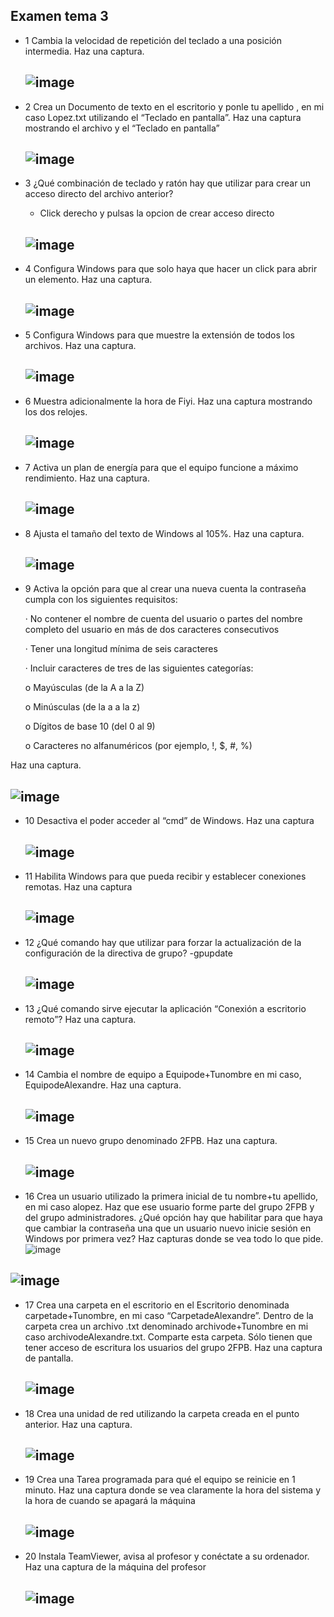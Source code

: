 ## Examen tema 3
- 1  Cambia la velocidad de repetición del teclado a una posición intermedia. Haz una captura.
  ## ![image](https://github.com/user-attachments/assets/09f251bc-7b0b-47bc-97f8-2409e65a40f1)
- 2  Crea un Documento de texto en el escritorio y ponle tu apellido , en mi caso Lopez.txt utilizando el “Teclado en pantalla”. Haz una captura mostrando el archivo y el “Teclado en pantalla”
  ## ![image](https://github.com/user-attachments/assets/da163e39-0c31-483a-a66f-0cc2d9489843)
- 3  ¿Qué combinación de teclado y ratón hay que utilizar para crear un acceso directo del archivo anterior?
   - Click derecho y pulsas la opcion de crear acceso directo
  ## ![image](https://github.com/user-attachments/assets/5e68518c-be4a-4cd7-92a7-0b8cac379dbb)
- 4  Configura Windows para que solo haya que hacer un click para abrir un elemento. Haz una captura.
  ## ![image](https://github.com/user-attachments/assets/0b130415-e7c3-43df-b62e-3367d87d4901)
- 5  Configura Windows para que muestre la extensión de todos los archivos. Haz una captura.
  ## ![image](https://github.com/user-attachments/assets/c2f74249-f7e9-495f-b664-1c9a92afade5)
- 6  Muestra adicionalmente la hora de Fiyi. Haz una captura mostrando los dos relojes.
  ## ![image](https://github.com/user-attachments/assets/29411ac1-84df-49cc-8c18-b811db70f4fb)
- 7  Activa un plan de energía para que el equipo funcione a máximo rendimiento. Haz una captura.
  ## ![image](https://github.com/user-attachments/assets/6f7a3b69-12b0-4810-a16f-9a3d16b3f1a2)
- 8  Ajusta el tamaño del texto de Windows al 105%. Haz una captura.
  ## ![image](https://github.com/user-attachments/assets/bda17115-939e-4528-b0be-a0a641c36acd)
- 9  Activa la opción para que al crear una nueva cuenta la contraseña cumpla con los siguientes requisitos:

  · No contener el nombre de cuenta del usuario o partes del nombre completo del usuario en más de dos caracteres consecutivos

  · Tener una longitud mínima de seis caracteres

  · Incluir caracteres de tres de las siguientes categorías:

  o Mayúsculas (de la A a la Z)

  o Minúsculas (de la a a la z)

  o Dígitos de base 10 (del 0 al 9)

  o Caracteres no alfanuméricos (por ejemplo, !, $, #, %)

Haz una captura.
 ## ![image](https://github.com/user-attachments/assets/68d2563d-a4b7-454b-9763-d5078acb02ab)
- 10  Desactiva el poder acceder al “cmd” de Windows. Haz una captura
  ## ![image](https://github.com/user-attachments/assets/aa01ed63-e16c-4c44-b4e3-c59ec826e6d6)
- 11  Habilita Windows para que pueda recibir y establecer conexiones remotas. Haz una captura
  ## ![image](https://github.com/user-attachments/assets/07f96687-003b-4741-aeef-5121d0724331)
- 12  ¿Qué comando hay que utilizar para forzar la actualización de la configuración de la directiva de grupo?
    -gpupdate
  ## ![image](https://github.com/user-attachments/assets/c14d98b5-3b66-48a5-bb62-e5804dbff817)
- 13  ¿Qué comando sirve ejecutar la aplicación “Conexión a escritorio remoto”? Haz una captura.
  ## ![image](https://github.com/user-attachments/assets/c7efa767-9a05-4d10-bdec-92f179c1f125)
- 14  Cambia el nombre de equipo a Equipode+Tunombre en mi caso, EquipodeAlexandre. Haz una captura.
  ## ![image](https://github.com/user-attachments/assets/5f260435-cc78-45dd-938b-a44f3bc258fd)
- 15  Crea un nuevo grupo denominado 2FPB. Haz una captura.
  ## ![image](https://github.com/user-attachments/assets/51f92385-df9b-48f1-a6fb-1eececa9adcd)
- 16  Crea un usuario utilizado la primera inicial de tu nombre+tu apellido, en mi caso alopez. Haz que ese usuario forme parte del grupo 2FPB y del grupo administradores. ¿Qué opción hay que habilitar para que haya que cambiar la contraseña una que un usuario nuevo inicie sesión en Windows por primera vez? Haz capturas donde se vea todo lo que pide.
   ![image](https://github.com/user-attachments/assets/6fc4ba00-a65d-4086-b17c-eee25c8a8dbf)
## ![image](https://github.com/user-attachments/assets/0b2aaf51-ddf8-4925-85f8-6881cf091d75)
- 17  Crea una carpeta en el escritorio en el Escritorio denominada carpetade+Tunombre, en mi caso “CarpetadeAlexandre”. Dentro de la carpeta crea un archivo .txt denominado archivode+Tunombre en mi caso archivodeAlexandre.txt. Comparte esta carpeta. Sólo tienen que tener acceso de escritura los usuarios del grupo 2FPB. Haz una captura de pantalla.
  ## ![image](https://github.com/user-attachments/assets/19af638d-aaf2-406d-badc-c992ea12d1db)
- 18  Crea una unidad de red utilizando la carpeta creada en el punto anterior. Haz una captura.
  ## ![image](https://github.com/user-attachments/assets/ea7650ee-6c3e-4125-b7bf-e1298e7b1728)
- 19  Crea una Tarea programada para qué el equipo se reinicie en 1 minuto. Haz una captura donde se vea claramente la hora del sistema y la hora de cuando se apagará la máquina
  ## ![image](https://github.com/user-attachments/assets/a89a85dc-db42-4a29-8e84-0f31a9fd518e)
- 20  Instala TeamViewer, avisa al profesor y conéctate a su ordenador. Haz una captura de la máquina del profesor
  ## ![image](https://github.com/user-attachments/assets/9890ef60-9b73-4d3d-bb3e-816688a9468e)
